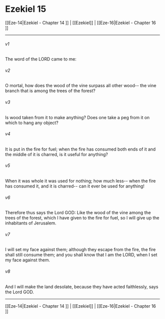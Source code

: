 # Ezekiel 15

[[Eze-14|Ezekiel - Chapter 14 ]] | [[Ezekiel]] | [[Eze-16|Ezekiel - Chapter 16 ]]
***

###### v1
The word of the LORD came to me:
###### v2
O mortal, how does the wood of the vine surpass all other wood-- the vine branch that is among the trees of the forest?
###### v3
Is wood taken from it to make anything? Does one take a peg from it on which to hang any object?
###### v4
It is put in the fire for fuel; when the fire has consumed both ends of it and the middle of it is charred, is it useful for anything?
###### v5
When it was whole it was used for nothing; how much less-- when the fire has consumed it, and it is charred-- can it ever be used for anything!
###### v6
Therefore thus says the Lord GOD: Like the wood of the vine among the trees of the forest, which I have given to the fire for fuel, so I will give up the inhabitants of Jerusalem.
###### v7
I will set my face against them; although they escape from the fire, the fire shall still consume them; and you shall know that I am the LORD, when I set my face against them.
###### v8
And I will make the land desolate, because they have acted faithlessly, says the Lord GOD.

***

[[Eze-14|Ezekiel - Chapter 14 ]] | [[Ezekiel]] | [[Eze-16|Ezekiel - Chapter 16 ]]
